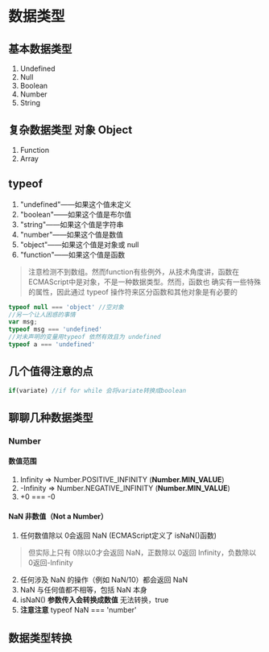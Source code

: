 # 数据类型

## 基本数据类型
1. Undefined  
2. Null  
3. Boolean    
4. Number    
5. String  

## 复杂数据类型 对象 Object
1. Function
2. Array

## typeof
1. "undefined"——如果这个值未定义
2. "boolean"——如果这个值是布尔值
3. "string"——如果这个值是字符串
4. "number"——如果这个值是数值
5. "object"——如果这个值是对象或 null
6. "function"——如果这个值是函数
> 注意检测不到数组。然而function有些例外，从技术角度讲，函数在 ECMAScript中是对象，不是一种数据类型。然而，函数也 确实有一些特殊的属性，因此通过 typeof 操作符来区分函数和其他对象是有必要的

```javascript
typeof null === 'object' //空对象
//另一个让人困惑的事情
var msg;
typeof msg === 'undefined'
//对未声明的变量用typeof 依然有效且为 undefined
typeof a === 'undefined'
```

## 几个值得注意的点
```javascript
if(variate) //if for while 会将variate转换成boolean
```


## 聊聊几种数据类型
### Number

#### 数值范围
1. Infinity   =>  Number.POSITIVE_INFINITY (**Number.MIN_VALUE**)  
2. -Infinity  =>  Number.NEGATIVE_INFINITY   (**Number.MIN_VALUE**)  
3. +0 === -0

#### NaN 非数值（Not a Number）
1. 任何数值除以 0会返回 NaN  (ECMAScript定义了 isNaN()函数)
> 但实际上只有 0除以0才会返回 NaN，正数除以 0返回 Infinity，负数除以 0返回-Infinity
2. 任何涉及 NaN 的操作（例如 NaN/10）都会返回 NaN  
3. NaN 与任何值都不相等，包括 NaN 本身
4. isNaN() **参数传入会转换成数值** 无法转换，true
5. **注意注意** typeof NaN === 'number'

## 数据类型转换